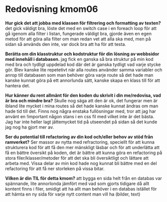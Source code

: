 ---
---
Redovisning kmom06
=========================


__Hur gick det att jobba med klassen för filtrering och formatting av texten?__
det gick väldigt bra, löste det med en switch case i en foreach loop för att gå igenom alla filter i listan, fungerade väldigt bra, gjorde även en egen metod för att göra alla filter om man redan vet att alla ska med, men på sidan så används den inte, var dock bra att ha för att testa.

__Berätta om din klasstruktur och kodstruktur för din lösning av webbsidor med innehåll i databasen.__
jag fick en ganska så bra struktur på min kod med bra och tydligt uppdelad kod där det är ganska tydligt vad varje stycke gör. Blev kanske lite repetetivt när alla routes använder samma variabler och anrop till databasen som man behöver göra varje route så det hade man kanske kunnat göra på ett annorlunda sätt, kanske skapa en klass till för att hantera det.

__Hur känner du rent allmänt för den koden du skrivit i din me/redovisa, vad är bra och mindre bra?__
Skulle nog säga att den är ok, det fungerar men är ibland lite mycket i mina routes så det hade kanske kunnat ändras om man hade tid till det. Finns nog några enstaka fullösningar med, tror att jag har använt en !important någon stans i en css fil med vilket inte är det bästa.
Jag har inte heller lagt jättemycket tid på utseendet på sidan så det kunde jag nog ha gjort mer av.


__Ser du potential till refactoring av din kod och/eller behov av stöd från ramverket?__
Ser massor av nytta med refractoring, speciellt för att kunna strukturera kod för att få den mer mänskligt läsbar och för att underlätta att få en bättre översikt på koden, det är bättre att kunna göra en refactoring på stora filer/klasser/metoder för att det ska bli översiktligt och lättare att arbeta med. Vissa delar av min kod hade nog kunnat bli bättre med en del refactoring för att få ner storleken på vissa bitar.

__Vilken är din TIL för detta kmom?__
att bygga en sida helt från en databas var spännande, lite annorlonda jämfört med vad som gjorts tidigare då allt kontent finns i filer, smidigt att ha allt man behöver i en databas istället för att hämta en ny sida för varje nytt content man vill ha (bilder, text)

